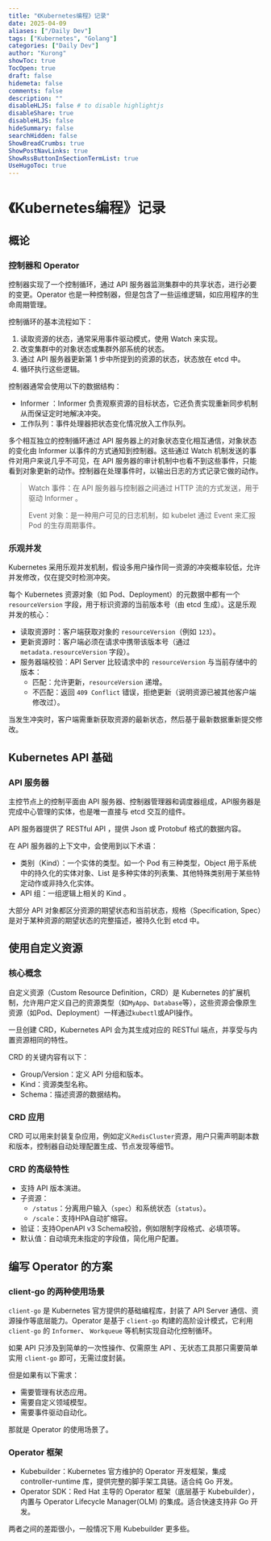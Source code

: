 ```yaml
---
title: "《Kubernetes编程》记录"
date: 2025-04-09
aliases: ["/Daily Dev"]
tags: ["Kubernetes", "Golang"]
categories: ["Daily Dev"]
author: "Kurong"
showToc: true
TocOpen: true
draft: false
hidemeta: false
comments: false
description: ""
disableHLJS: false # to disable highlightjs
disableShare: true
disableHLJS: false
hideSummary: false
searchHidden: false
ShowBreadCrumbs: true
ShowPostNavLinks: true
ShowRssButtonInSectionTermList: true
UseHugoToc: true
---
```


# 《Kubernetes编程》记录

## 概论

### 控制器和 Operator

控制器实现了一个控制循环，通过 API 服务器监测集群中的共享状态，进行必要的变更。Operator 也是一种控制器，但是包含了一些运维逻辑，如应用程序的生命周期管理。

控制循环的基本流程如下：

1. 读取资源的状态，通常采用事件驱动模式，使用 Watch 来实现。
2. 改变集群中的对象状态或集群外部系统的状态。
3. 通过 API 服务器更新第 1 步中所提到的资源的状态，状态放在 etcd 中。
4. 循环执行这些逻辑。

控制器通常会使用以下的数据结构：

- Informer ：Informer 负责观察资源的目标状态，它还负责实现重新同步机制从而保证定时地解决冲突。
- 工作队列：事件处理器把状态变化情况放入工作队列。

多个相互独立的控制循环通过 API 服务器上的对象状态变化相互通信，对象状态的变化由 Informer 以事件的方式通知到控制器。这些通过 Watch 机制发送的事件对用户来说几乎不可见，在 API 服务器的审计机制中也看不到这些事件，只能看到对象更新的动作。控制器在处理事件时，以输出日志的方式记录它做的动作。

> Watch 事件：在 API 服务器与控制器之间通过 HTTP 流的方式发送，用于驱动 Informer 。
>
> Event 对象：是一种用户可见的日志机制，如 kubelet 通过 Event 来汇报 Pod 的生存周期事件。

### 乐观并发

Kubernetes 采用乐观并发机制，假设多用户操作同一资源的冲突概率较低，允许并发修改，仅在提交时检测冲突。

每个 Kubernetes 资源对象（如 Pod、Deployment）的元数据中都有一个 `resourceVersion` 字段，用于标识资源的当前版本号（由 etcd 生成）。这是乐观并发的核心：

- 读取资源时：客户端获取对象的 `resourceVersion`（例如 `123`）。
- 更新资源时：客户端必须在请求中携带该版本号（通过 `metadata.resourceVersion` 字段）。
- 服务器端校验：API Server 比较请求中的 `resourceVersion` 与当前存储中的版本：
  - 匹配：允许更新，`resourceVersion` 递增。
  - 不匹配：返回 `409 Conflict` 错误，拒绝更新（说明资源已被其他客户端修改过）。

当发生冲突时，客户端需重新获取资源的最新状态，然后基于最新数据重新提交修改。



## Kubernetes API 基础

### API 服务器

主控节点上的控制平面由 API 服务器、控制器管理器和调度器组成，API服务器是完成中心管理的实体，也是唯一直接与 etcd 交互的组件。

API 服务器提供了 RESTful API ，提供 Json 或 Protobuf 格式的数据内容。

在 API 服务器的上下文中，会使用到以下术语：

- 类别（Kind）：一个实体的类型。如一个 Pod 有三种类型，Object 用于系统中的持久化的实体对象、List 是多种实体的列表集、其他特殊类别用于某些特定动作或非持久化实体。
- API 组：一组逻辑上相关的 Kind 。

大部分 API 对象都区分资源的期望状态和当前状态，规格（Specification, Spec）是对于某种资源的期望状态的完整描述，被持久化到 etcd 中。



## 使用自定义资源

### 核心概念

自定义资源（Custom Resource Definition，CRD）是 Kubernetes 的扩展机制，允许用户定义自己的资源类型（如`MyApp`、`Database`等），这些资源会像原生资源（如Pod、Deployment）一样通过`kubectl`或API操作。

一旦创建 CRD，Kubernetes API 会为其生成对应的 RESTful 端点，并享受与内置资源相同的特性。

CRD 的关键内容有以下：

- Group/Version：定义 API 分组和版本。
- Kind：资源类型名称。
- Schema：描述资源的数据结构。

### CRD 应用

CRD 可以用来封装复杂应用，例如定义`RedisCluster`资源，用户只需声明副本数和版本，控制器自动处理配置生成、节点发现等细节。

### CRD 的高级特性

- 支持 API 版本演进。
- 子资源：
  - `/status`：分离用户输入（`spec`）和系统状态（`status`）。
  - `/scale`：支持HPA自动扩缩容。
- 验证：支持OpenAPI v3 Schema校验，例如限制字段格式、必填项等。
- 默认值：自动填充未指定的字段值，简化用户配置。



## 编写 Operator 的方案

### client-go 的两种使用场景

`client-go` 是 Kubernetes 官方提供的基础编程库，封装了 API Server 通信、资源操作等底层能力。Operator 是基于 `client-go` 构建的高阶设计模式，它利用`client-go` 的 `Informer`、 `Workqueue` 等机制实现自动化控制循环。

如果 API 只涉及到简单的一次性操作、仅需原生 API 、无状态工具那只需要简单实用 `client-go` 即可，无需过度封装。

但是如果有以下需求：

- 需要管理有状态应用。
- 需要自定义领域模型。
- 需要事件驱动自动化。

那就是 Operator 的使用场景了。

### Operator 框架

- Kubebuilder：Kubernetes 官方维护的 Operator 开发框架，集成 controller-runtime 库，提供完整的脚手架工具链。适合纯 Go 开发。
- Operator SDK：Red Hat 主导的 Operator 框架（底层基于 Kubebuilder），内置与 Operator Lifecycle Manager(OLM) 的集成。适合快速支持非 Go 开发。

两者之间的差距很小，一般情况下用 Kubebuilder 更多些。
